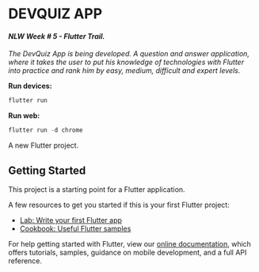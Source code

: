 # DEVQUIZ APP

#### <i>NLW Week # 5 - Flutter Trail.</i>

<i>The DevQuiz App is being developed. A question and answer application, where it takes the user to put his knowledge of technologies with Flutter into practice and rank him by easy, medium, difficult and expert levels.</i>



<strong>Run devices:</strong>

```dart
flutter run
```

<strong>Run web:</strong>

```dart
flutter run -d chrome
```





A new Flutter project.

## Getting Started

This project is a starting point for a Flutter application.

A few resources to get you started if this is your first Flutter project:

- [Lab: Write your first Flutter app](https://flutter.dev/docs/get-started/codelab)
- [Cookbook: Useful Flutter samples](https://flutter.dev/docs/cookbook)

For help getting started with Flutter, view our
[online documentation](https://flutter.dev/docs), which offers tutorials,
samples, guidance on mobile development, and a full API reference.

<br>